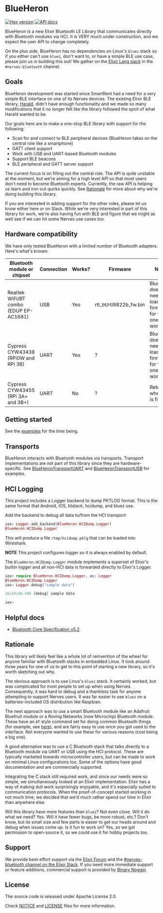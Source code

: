 # BlueHeron

[![Hex version](https://img.shields.io/hexpm/v/blue_heron.svg "Hex version")](https://hex.pm/packages/blue_heron)
[![API docs](https://img.shields.io/hexpm/v/blue_heron.svg?label=hexdocs "API docs")](https://hexdocs.pm/blue_heron/BlueHeron.html)

BlueHeron is a new Elixir Bluetooth LE Library that communicates directly with
Bluetooth modules via HCI. It is VERY much under construction, and we expect the
user API to change completely.

On the plus side, BlueHeron has no dependencies on Linux's `bluez` stack so if
you either can't use `bluez`, don't want to, or have a simple BLE use case,
please join us in building this out! We gather on the [Elixir Lang
slack](https://elixir-slackin.herokuapp.com/) in the `#nerves-bluetooth`
channel.

## Goals

BlueHeron development was started since SmartRent had a need for a very simple
BLE interface on one of its Nerves devices.
The existing Elixir BLE library, [Harald](https://github.com/verypossible-labs/harald),
didn't have enough functionality and we made so many modifications that it no
longer felt like the library followed the spirit of what Harald wanted to be.

Our goals here are to make a one-stop BLE library with support for the
following:

* Scan for and connect to BLE peripheral devices (BlueHeron takes on the central
  role like a smartphone)
* GATT client support
* Work with USB and UART-based Bluetooth modules
* Support BLE beacons
* BLE peripheral and GATT server support

The current focus is on filling out the central role. The API is quite unstable
at the moment, but we're aiming for a high level API so that most users don't
need to become Bluetooth experts. Currently, the raw API is helping us learn and
iron out quirks quickly. See [Rationale](#Rationale) for more about why we're
doing building this library.

If you are interested in adding support for the other roles, please let us know
either here or on Slack. While we're very interested in part of this library for
work, we're also having fun with BLE and figure that we might as well see if we
can hit some Nerves use cases too.

## Hardware compatibility

We have only tested BlueHeron with a limited number of Bluetooth adapters.
Here's what's known:

| Bluetooth module or chipset            | Connection | Works? | Firmware               | Notes
| -------------------------------------- | ---------- | ------ | ---------------------- | -----
| Realtek WiFi/BT combo (EDUP EP-AC1681) | USB        | Yes    | rtl_bt/rtl8822b_fw.bin | BlueHeron doesn't need to load the firmware for this one to work.
| Cypress CYW43438 (RPi0W and RPi 3B)    | UART       | Yes    | ?                      | BlueHeron doesn't need to load the firmware for this one to work.
| Cypress CYW43455 (RPi 3A+ and 3B+)     | UART       | No     | ?                      | Retry when #21 is fixed

## Getting started

See the [examples](examples) for the time being.

## Transports

BlueHeron interacts with Bluetooth modules via transports. Transport
implementations are not part of this library since they are hardware-specific.
See
[BlueHeronTransportUART](https://github.com/blue-heron/blue_heron_transport_uart)
and
[BlueHeronTransportUSB](https://github.com/blue-heron/blue_heron_transport_usb)
for examples.

## HCI Logging

This project includes a Logger backend to dump PKTLOG format. This is the same format
that Android, IOS, btstack, hcidump, and bluez use.

Add the backend to debug all data to/from the HCI transport:

```elixir
iex> Logger.add_backend(BlueHeron.HCIDump.Logger)
BlueHeron.HCIDump.Logger
```

This will produce a file `/tmp/hcidump.pklg` that can be loaded into Wireshark.

**NOTE** This project configures logger so it is always enabled by default.

The `BlueHeron.HCIDump.Logger` module implements a superset of Elixir's builtin logger and
all non-HCI data is forwarded directly to Elixir's Logger.

```elixir
iex> require BlueHeron.HCIDump.Logger, as: Logger
BlueHeron.HCIDump.Logger
iex> Logger.debug("sample data")

16:43:46.496 [debug] sample data

iex>
```

## Helpful docs

* [Bluetooth Core Specification v5.2](https://www.bluetooth.org/docman/handlers/downloaddoc.ashx?doc_id=478726)

## Rationale

This library will likely feel like a whole lot of reinvention of the wheel for
anyone familiar with Bluetooth stacks in embedded Linux. It took around three
years for one of us to get to this point of starting a new library, so it's
worth sketching out why.

The obvious approach is to use Linux's `bluez` stack. It certainly worked, but
was complicated for most people to set up when using Nerves. Consequently, it
was hard to debug and a thankless task for anyone attempting to support Nerves
users. It was far easier to use `bluez` on a batteries-included OS distribution
like Raspbian.

The next approach was to use a smart Bluetooth module like an Adafruit Bluefruit
module or a Roving Networks (now Microchip) Bluetooth module. These have an `AT`
style command set for doing common Bluetooth things (for example,
see
[here](https://learn.adafruit.com/introducing-adafruit-ble-bluetooth-low-energy-friend/command-mode)),
and are fairly easy to use once you got used to the interface. Not everyone
wanted to use these for various reasons (cost being a big one).

A good alternative was to use a C Bluetooth stack that talks directly to a
Bluetooth module via UART or USB using the HCI protocol. These are
typically marketed towards microcontroller users, but can be made to work on
minimal Linux configurations too. Some of the options have good documentation
and are commercially supported.

Integrating the C stack still required work, and since our needs were so simple,
we simultaneously looked at an Elixir implementation. Elixir has a way of making
dull work surprisingly enjoyable, and it's especially suited to communication
protocols. When the proof-of-concept started working in not much time, we
decided that we'd much rather spend our time in Elixir than anywhere else.

Will this library have more features than `bluez`? Not even close. Will it do
what we need? Yes. Will it have fewer bugs, be more robust, etc.? Don't know,
but its small size and few parts is easier to get our heads around and debug
when issues come up. Is it fun to work on? Yes, so we got permission to
open-source it, so we could use it for hobby projects too.

## Support

We provide best-effort support via the [Elixir Forum](https://elixirforum.com/)
and the [#nerves-bluetooth channel on the Elixir
Slack](https://elixir-slackin.herokuapp.com/). If you need more immediate
support or feature additions, commercial support is provided by [Binary
Noggin](https://binarynoggin.com).

## License

The source code is released under Apache License 2.0.

Check [NOTICE](NOTICE) and [LICENSE](LICENSE) files for more information.
